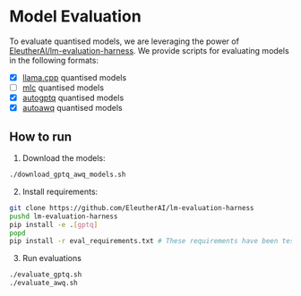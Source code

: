 # Model Evaluation

To evaluate quantised models, we are leveraging the power of [EleutherAI/lm-evaluation-harness](https://github.com/EleutherAI/lm-evaluation-harness).
We provide scripts for evaluating models in the following formats:
* [x] [llama.cpp](https://github.com/ggerganov/llama.cpp) quantised models
* [ ] [mlc](https://github.com/mlc-ai/mlc-llm) quantised models
* [x] [autogptq](https://github.com/PanQiWei/AutoGPTQ) quantised models
* [x] [autoawq](https://github.com/casper-hansen/AutoAWQ) quantised models

## How to run

1. Download the models:

```bash
./download_gptq_awq_models.sh
```

2. Install requirements:

```bash
git clone https://github.com/EleutherAI/lm-evaluation-harness
pushd lm-evaluation-harness
pip install -e .[gptq]
popd
pip install -r eval_requirements.txt # These requirements have been tested against python 3.9
```

3. Run evaluations

```bash
./evaluate_gptq.sh
./evaluate_awq.sh
```